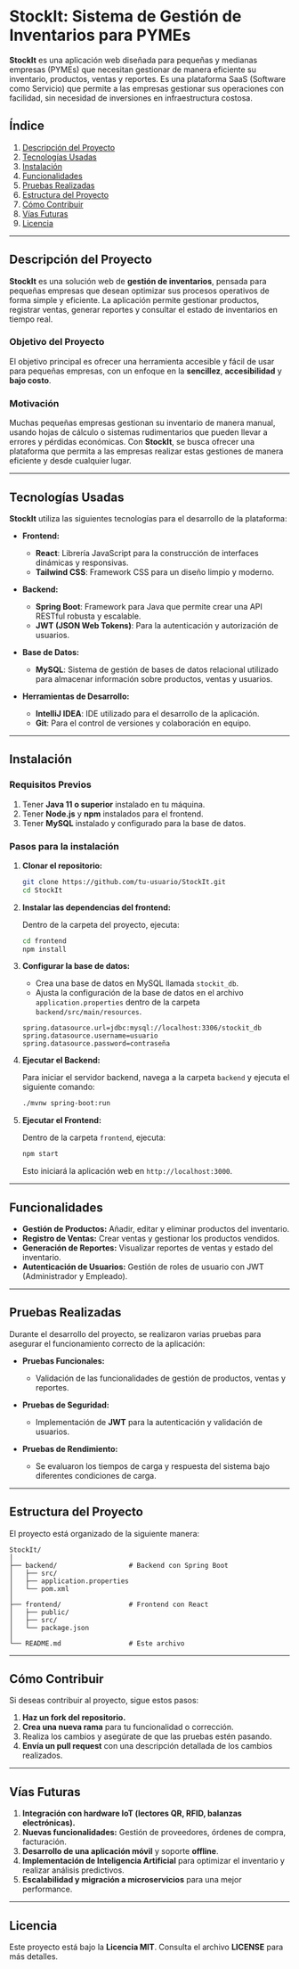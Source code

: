 
# **StockIt: Sistema de Gestión de Inventarios para PYMEs**

**StockIt** es una aplicación web diseñada para pequeñas y medianas empresas (PYMEs) que necesitan gestionar de manera eficiente su inventario, productos, ventas y reportes. Es una plataforma SaaS (Software como Servicio) que permite a las empresas gestionar sus operaciones con facilidad, sin necesidad de inversiones en infraestructura costosa.

## **Índice**

1. [Descripción del Proyecto](#descripción-del-proyecto)
2. [Tecnologías Usadas](#tecnologías-usadas)
3. [Instalación](#instalación)
4. [Funcionalidades](#funcionalidades)
5. [Pruebas Realizadas](#pruebas-realizadas)
6. [Estructura del Proyecto](#estructura-del-proyecto)
7. [Cómo Contribuir](#cómo-contribuir)
8. [Vías Futuras](#vías-futuras)
9. [Licencia](#licencia)

---

## **Descripción del Proyecto**

**StockIt** es una solución web de **gestión de inventarios**, pensada para pequeñas empresas que desean optimizar sus procesos operativos de forma simple y eficiente. La aplicación permite gestionar productos, registrar ventas, generar reportes y consultar el estado de inventarios en tiempo real.

### **Objetivo del Proyecto**

El objetivo principal es ofrecer una herramienta accesible y fácil de usar para pequeñas empresas, con un enfoque en la **sencillez**, **accesibilidad** y **bajo costo**.

### **Motivación**

Muchas pequeñas empresas gestionan su inventario de manera manual, usando hojas de cálculo o sistemas rudimentarios que pueden llevar a errores y pérdidas económicas. Con **StockIt**, se busca ofrecer una plataforma que permita a las empresas realizar estas gestiones de manera eficiente y desde cualquier lugar.

---

## **Tecnologías Usadas**

**StockIt** utiliza las siguientes tecnologías para el desarrollo de la plataforma:

- **Frontend:**
  - **React**: Librería JavaScript para la construcción de interfaces dinámicas y responsivas.
  - **Tailwind CSS**: Framework CSS para un diseño limpio y moderno.

- **Backend:**
  - **Spring Boot**: Framework para Java que permite crear una API RESTful robusta y escalable.
  - **JWT (JSON Web Tokens)**: Para la autenticación y autorización de usuarios.

- **Base de Datos:**
  - **MySQL**: Sistema de gestión de bases de datos relacional utilizado para almacenar información sobre productos, ventas y usuarios.

- **Herramientas de Desarrollo:**
  - **IntelliJ IDEA**: IDE utilizado para el desarrollo de la aplicación.
  - **Git**: Para el control de versiones y colaboración en equipo.

---

## **Instalación**

### **Requisitos Previos**

1. Tener **Java 11 o superior** instalado en tu máquina.
2. Tener **Node.js** y **npm** instalados para el frontend.
3. Tener **MySQL** instalado y configurado para la base de datos.

### **Pasos para la instalación**

1. **Clonar el repositorio:**

   ```bash
   git clone https://github.com/tu-usuario/StockIt.git
   cd StockIt
   ```

2. **Instalar las dependencias del frontend:**

   Dentro de la carpeta del proyecto, ejecuta:

   ```bash
   cd frontend
   npm install
   ```

3. **Configurar la base de datos:**

   - Crea una base de datos en MySQL llamada `stockit_db`.
   - Ajusta la configuración de la base de datos en el archivo `application.properties` dentro de la carpeta `backend/src/main/resources`.

   ```properties
   spring.datasource.url=jdbc:mysql://localhost:3306/stockit_db
   spring.datasource.username=usuario
   spring.datasource.password=contraseña
   ```

4. **Ejecutar el Backend:**

   Para iniciar el servidor backend, navega a la carpeta `backend` y ejecuta el siguiente comando:

   ```bash
   ./mvnw spring-boot:run
   ```

5. **Ejecutar el Frontend:**

   Dentro de la carpeta `frontend`, ejecuta:

   ```bash
   npm start
   ```

   Esto iniciará la aplicación web en `http://localhost:3000`.

---

## **Funcionalidades**

- **Gestión de Productos:** Añadir, editar y eliminar productos del inventario.
- **Registro de Ventas:** Crear ventas y gestionar los productos vendidos.
- **Generación de Reportes:** Visualizar reportes de ventas y estado del inventario.
- **Autenticación de Usuarios:** Gestión de roles de usuario con JWT (Administrador y Empleado).

---

## **Pruebas Realizadas**

Durante el desarrollo del proyecto, se realizaron varias pruebas para asegurar el funcionamiento correcto de la aplicación:

- **Pruebas Funcionales:**
  - Validación de las funcionalidades de gestión de productos, ventas y reportes.
  
- **Pruebas de Seguridad:**
  - Implementación de **JWT** para la autenticación y validación de usuarios.

- **Pruebas de Rendimiento:**
  - Se evaluaron los tiempos de carga y respuesta del sistema bajo diferentes condiciones de carga.

---

## **Estructura del Proyecto**

El proyecto está organizado de la siguiente manera:

```
StockIt/
│
├── backend/                  # Backend con Spring Boot
│   ├── src/
│   ├── application.properties
│   └── pom.xml
│
├── frontend/                 # Frontend con React
│   ├── public/
│   ├── src/
│   └── package.json
│
└── README.md                 # Este archivo
```

---

## **Cómo Contribuir**

Si deseas contribuir al proyecto, sigue estos pasos:

1. **Haz un fork del repositorio.**
2. **Crea una nueva rama** para tu funcionalidad o corrección.
3. Realiza los cambios y asegúrate de que las pruebas estén pasando.
4. **Envía un pull request** con una descripción detallada de los cambios realizados.

---

## **Vías Futuras**

1. **Integración con hardware IoT (lectores QR, RFID, balanzas electrónicas).**
2. **Nuevas funcionalidades:** Gestión de proveedores, órdenes de compra, facturación.
3. **Desarrollo de una aplicación móvil** y soporte **offline**.
4. **Implementación de Inteligencia Artificial** para optimizar el inventario y realizar análisis predictivos.
5. **Escalabilidad y migración a microservicios** para una mejor performance.

---

## **Licencia**

Este proyecto está bajo la **Licencia MIT**. Consulta el archivo **LICENSE** para más detalles.
